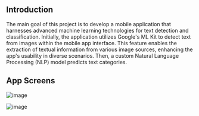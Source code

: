 ## Introduction

The main goal of this project is to develop a mobile application that harnesses advanced machine learning technologies for text detection and classification. Initially, the application utilizes Google's ML Kit to detect text from images within the mobile app interface. This feature enables the extraction of textual information from various image sources, enhancing the app's usability in diverse scenarios. Then, a custom Natural Language Processing (NLP) model predicts text categories.


## App Screens

![image](https://github.com/bestekucuk/Text-Detection-Classification--MobileApp-WithFlutter/assets/73111871/9fc6c79d-264b-46bb-8ea6-622d3b2ada2f)

![image](https://github.com/bestekucuk/Text-Detection-Classification--MobileApp-WithFlutter/assets/73111871/57901a8c-7489-4154-a538-3522941a0709)
